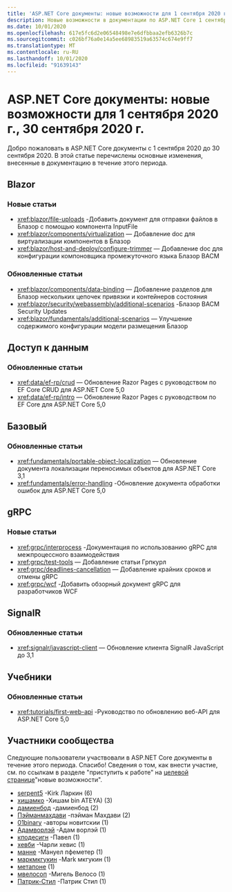 ```yaml
---
title: 'ASP.NET Core документы: новые возможности для 1 сентября 2020 г., 30 сентября 2020 г.'
description: Новые возможности в документации по ASP.NET Core 1 сентября 2020 г. 30 сентября 2020.
ms.date: 10/01/2020
ms.openlocfilehash: 617e5fc6d2e06548498e7e6dfbbaa2efb6326b7c
ms.sourcegitcommit: c026bf76a0e14a5ee68983519a63574c674e9ff7
ms.translationtype: MT
ms.contentlocale: ru-RU
ms.lasthandoff: 10/01/2020
ms.locfileid: "91639143"
---
```

# <a name="aspnet-core-docs-whats-new-for-september-1-2020---september-30-2020"></a>ASP.NET Core документы: новые возможности для 1 сентября 2020 г., 30 сентября 2020 г.

Добро пожаловать в ASP.NET Core документы с 1 сентября 2020 до 30 сентября 2020. В этой статье перечислены основные изменения, внесенные в документацию в течение этого периода.

## <a name="blazor"></a>Blazor

### <a name="new-articles"></a>Новые статьи

- <xref:blazor/file-uploads> -Добавить документ для отправки файлов в Блазор с помощью компонента InputFile
- <xref:blazor/components/virtualization> — Добавление doc для виртуализации компонентов в Блазор
- <xref:blazor/host-and-deploy/configure-trimmer> — Добавление doc для конфигурации компоновщика промежуточного языка Блазор ВАСМ

### <a name="updated-articles"></a>Обновленные статьи

- <xref:blazor/components/data-binding> — Добавление разделов для Блазор нескольких цепочек привязки и контейнеров состояния
- <xref:blazor/security/webassembly/additional-scenarios> -Блазор ВАСМ Security Updates
- <xref:blazor/fundamentals/additional-scenarios> — Улучшение содержимого конфигурации модели размещения Блазор

## <a name="data-access"></a>Доступ к данным

### <a name="updated-articles"></a>Обновленные статьи

- <xref:data/ef-rp/crud> — Обновление Razor Pages с руководством по EF Core CRUD для ASP.NET Core 5,0
- <xref:data/ef-rp/intro> — Обновление Razor Pages с руководством по EF Core для ASP.NET Core 5,0

## <a name="fundamentals"></a>Базовый

### <a name="updated-articles"></a>Обновленные статьи

- <xref:fundamentals/portable-object-localization> — Обновление документа локализации переносимых объектов для ASP.NET Core 3,1
- <xref:fundamentals/error-handling> -Обновление документа обработки ошибок для ASP.NET Core 5,0

## <a name="grpc"></a>gRPC

### <a name="new-articles"></a>Новые статьи

- <xref:grpc/interprocess> -Документация по использованию gRPC для межпроцессного взаимодействия
- <xref:grpc/test-tools> — Добавление статьи Грпкурл
- <xref:grpc/deadlines-cancellation> — Добавление крайних сроков и отмены gRPC
- <xref:grpc/wcf> -Добавить обзорный документ gRPC для разработчиков WCF

## <a name="signalr"></a>SignalR

### <a name="updated-articles"></a>Обновленные статьи

- <xref:signalr/javascript-client> — Обновление клиента SignalR JavaScript до 3,1

## <a name="tutorials"></a>Учебники

### <a name="updated-articles"></a>Обновленные статьи

- <xref:tutorials/first-web-api> -Руководство по обновлению веб-API для ASP.NET Core 5,0

## <a name="community-contributors"></a>Участники сообщества

Следующие пользователи участвовали в ASP.NET Core документы в течение этого периода. Спасибо! Сведения о том, как внести участие, см. по ссылкам в разделе "приступить к работе" на [целевой странице](index.yml)"новые возможности".

- [serpent5](https://github.com/serpent5) -Kirk Ларкин (6)
- [хишамко](https://github.com/hishamco) -Хишам bin ATEYA) (3)
- [дамиенбод](https://github.com/damienbod) -дамиенбод (2)
- [Пэйманмахдави](https://github.com/PeymanMahdavi) -пэйман Махдави (2)
- [01binary](https://github.com/01binary) -авторы новитскии (1)
- [Адамворлэй](https://github.com/AdamWorley) -Адам ворлэй (1)
- [кподесигн](https://github.com/cpoDesign) -Павел (1)
- [хевби](https://github.com/hewby) -Чарли хевис (1)
- [манне](https://github.com/manne) -Мануел пфеметер (1)
- [маркмкгукин](https://github.com/markmcgookin) -Mark мкгукин (1)
- [метапоне](https://github.com/metapone) (1)
- [мвелосоп](https://github.com/mvelosop) -Мигель Велосо (1)
- [Патрик-Стил](https://github.com/patrick-steele) -Патрик Стил (1)
